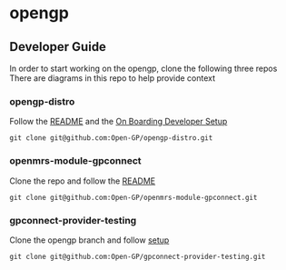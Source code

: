 # opengp

## Developer Guide

In order to start working on the opengp, clone the following three repos
There are diagrams in this repo to help provide context

### opengp-distro

Follow the [README](https://github.com/Open-GP/opengp-distro) and the [On Boarding Developer Setup](https://github.com/Open-GP/opengp-distro/wiki/Onboarding-Developer-Setup)
```
git clone git@github.com:Open-GP/opengp-distro.git
```

### openmrs-module-gpconnect

Clone the repo and follow the [README](https://github.com/Open-GP/openmrs-module-gpconnect)
```
git clone git@github.com:Open-GP/openmrs-module-gpconnect.git
```

### gpconnect-provider-testing

Clone the opengp branch and follow [setup](https://github.com/Open-GP/gpconnect-provider-testing/blob/opengp/setup.md)

```
git clone git@github.com:Open-GP/gpconnect-provider-testing.git
```

